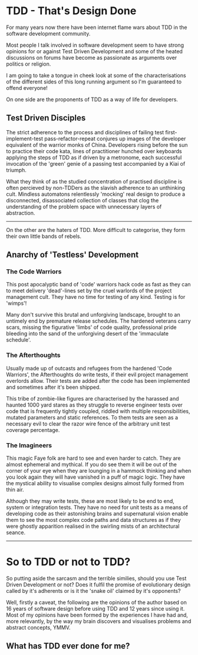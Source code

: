 # TDD - That's Design Done #

For many years now there have been internet flame wars about TDD in
the software development community.

Most people I talk involved in software development seem to have
strong opinions for or against Test Driven Development and some of the
heated discussions on forums have become as passionate as arguments
over politics or religion.

I am going to take a tongue in cheek look at some of the
characterisations of the different sides of this long running argument
so I'm guaranteed to offend everyone!

On one side are the proponents of TDD as a way of life for developers.

## Test Driven Disciples ##

The strict adherence to the process and disciplines of failing test
first-implement-test pass-refactor-repeat conjures up images of the
developer equivalent of the warrior monks of China. Developers rising
before the sun to practice their code kata, lines of practitioner
hunched over keyboards applying the steps of TDD as if driven by a
metronome, each successful invocation of the 'green' genie of a
passing test accompanied by a Kiai of triumph.

What they think of as the studied concentration of practised
discipline is often percieved by non-TDDers as the slavish adherence to
an unthinking cult. Mindless automatons relentlessly 'mocking' real
design to produce a disconnected, disassociated collection of classes
that clog the understanding of the problem space with unnecessary
layers of abstraction.

------------------------------

On the other are the haters of TDD. More difficult to categorise, they
form their own little bands of rebels.

## Anarchy of 'Testless' Development ##

### The Code Warriors ###
This post apocalyptic band of 'code' warriors hack code as fast as
they can to meet delivery 'dead'-lines set by the cruel warlords of
the project management cult. They have no time for testing of any
kind. Testing is for 'wimps'!

Many don't survive this brutal and unforgiving landscape, brought to an untimely end by premature release
schedules. The hardened veterans carry scars, missing the figurative
'limbs' of code quality, professional pride bleeding into the sand of
the unforgiving desert of the 'immaculate schedule'.

### The Afterthoughts ###
Usually made up of outcasts and refugees from the hardened 'Code
Warriors', the Afterthoughts do write tests, if their evil project
management overlords allow. Their tests are added after the code has
been implemented and sometimes after it's been shipped.

This tribe of zombie-like figures are characterised by the harassed
and haunted 1000 yard stares as they struggle to reverse engineer
tests over code that is frequently tightly coupled, riddled with
multiple responsibilities, mutated parameters and static
references. To them tests are seen as a necessary evil to clear the
razor wire fence of the arbitrary unit test coverage percentage.

### The Imagineers ###
This magic Faye folk are hard to see and even harder to catch. They
are almost ephemeral and mythical. If you do see them it will be out
of the corner of your eye when they are lounging in a hammock thinking
and when you look again they will have vanished in a puff of magic
logic. They have the mystical ability to visualise complex designs
almost fully formed from thin air.

Although they may write tests, these are most likely to be end to end,
system or integration tests. They have no need for unit tests as a
means of developing code as their astonishing brains and supernatural
vision enable them to see the most complex code paths and data
structures as if they were ghostly apparition realised in the
swirling mists of an architectural seance.

------------------------------

# So to TDD or not to TDD? #

So putting aside the sarcasm and the terrible similies, should you use
Test Driven Development or not? Does it fulfil the promise of
evolutionary design called by it's adherents or is it the 'snake oil'
claimed by it's opponents?

Well, firstly a caveat, the following are the opinions of the author
based on 16 years of software design before using TDD and 12 years
since using it. Most of my opinions have been formed by the
experiences I have had and, more relevantly, by the way my brain
discovers and visualises problems and abstract concepts, YMMV.

## What has TDD ever done for me? ##
